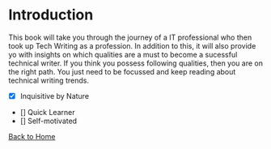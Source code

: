 # Introduction

This book will take you through the journey of a IT professional who then took up Tech Writing as a profession.
In addition to this, it will also provide yo with insights on which qualities are a must to become a sucessful technical writer.
If you think you possess following qualities, then you are on the right path. You just need to be focussed and keep reading about technical writing trends.
- [x] Inquisitive by Nature
- [] Quick Learner
- [] Self-motivated

[Back to Home](table_of_contents.md)